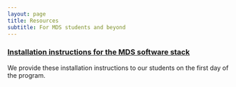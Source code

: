 ```yaml
---
layout: page
title: Resources
subtitle: For MDS students and beyond
---
```


### [Installation instructions for the MDS software stack](/resouces/installation_instructions)

We provide these installation instructions to our students on the first day of the program. 
